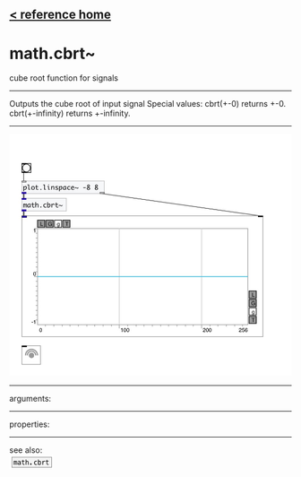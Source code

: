 [< reference home](index.html)
---

# math.cbrt~


cube root function for signals

---

Outputs the cube root of input signal
Special values:
cbrt(+-0) returns +-0.
cbrt(+-infinity) returns +-infinity.
<br>


---


![example](examples/math.cbrt~-example.jpg)

---
arguments:


---
properties:


---
see also:<br>
[![math.cbrt](img/object_math.cbrt.png)](math.cbrt.html)
